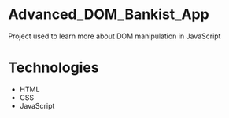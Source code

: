 # Advanced_DOM_Bankist_App
Project used to learn more about DOM manipulation in JavaScript

# Technologies 
* HTML
* CSS
* JavaScript
